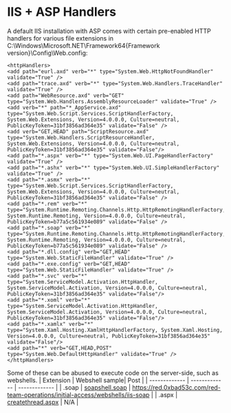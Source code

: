 # IIS + ASP Handlers
A default IIS installation with ASP comes with certain pre-enabled HTTP handlers for various file extensions in C:\Windows\Microsoft.NET\Framework64\{Framework version}\Config\Web.config:
```
<httpHandlers>
<add path="eurl.axd" verb="*" type="System.Web.HttpNotFoundHandler" validate="True" />
<add path="trace.axd" verb="*" type="System.Web.Handlers.TraceHandler" validate="True" />
<add path="WebResource.axd" verb="GET" type="System.Web.Handlers.AssemblyResourceLoader" validate="True" />
<add verb="*" path="*_AppService.axd" type="System.Web.Script.Services.ScriptHandlerFactory, System.Web.Extensions, Version=4.0.0.0, Culture=neutral, PublicKeyToken=31bf3856ad364e35" validate="False" />
<add verb="GET,HEAD" path="ScriptResource.axd" type="System.Web.Handlers.ScriptResourceHandler, System.Web.Extensions, Version=4.0.0.0, Culture=neutral, PublicKeyToken=31bf3856ad364e35" validate="False"/>
<add path="*.aspx" verb="*" type="System.Web.UI.PageHandlerFactory" validate="True" />
<add path="*.ashx" verb="*" type="System.Web.UI.SimpleHandlerFactory" validate="True" />
<add path="*.asmx" verb="*" type="System.Web.Script.Services.ScriptHandlerFactory, System.Web.Extensions, Version=4.0.0.0, Culture=neutral, PublicKeyToken=31bf3856ad364e35" validate="False" />
<add path="*.rem" verb="*" type="System.Runtime.Remoting.Channels.Http.HttpRemotingHandlerFactory, System.Runtime.Remoting, Version=4.0.0.0, Culture=neutral, PublicKeyToken=b77a5c561934e089" validate="False" />
<add path="*.soap" verb="*" type="System.Runtime.Remoting.Channels.Http.HttpRemotingHandlerFactory, System.Runtime.Remoting, Version=4.0.0.0, Culture=neutral, PublicKeyToken=b77a5c561934e089" validate="False" />
<add path="*.dll.config" verb="GET,HEAD" type="System.Web.StaticFileHandler" validate="True" />
<add path="*.exe.config" verb="GET,HEAD" type="System.Web.StaticFileHandler" validate="True" />
<add path="*.svc" verb="*" type="System.ServiceModel.Activation.HttpHandler, System.ServiceModel.Activation, Version=4.0.0.0, Culture=neutral, PublicKeyToken=31bf3856ad364e35" validate="False"/>
<add path="*.xoml" verb="*" type="System.ServiceModel.Activation.HttpHandler, System.ServiceModel.Activation, Version=4.0.0.0, Culture=neutral, PublicKeyToken=31bf3856ad364e35" validate="False"/>
<add path="*.xamlx" verb="*" type="System.Xaml.Hosting.XamlHttpHandlerFactory, System.Xaml.Hosting, Version=4.0.0.0, Culture=neutral, PublicKeyToken=31bf3856ad364e35" validate="False"/>
<add path="*" verb="GET,HEAD,POST" type="System.Web.DefaultHttpHandler" validate="True" />
</httpHandlers>
```

Some of these can be abused to execute code on the server-side, such as webshells. 
| Extension     | Webshell sample| Post |
| ------------- | -------------  | -------------  |
| .soap         | [soapshell.soap](soapshell.soap) | https://red.0xbad53c.com/red-team-operations/initial-access/webshells/iis-soap |
| .aspx         | [createthread.aspx](createthread.aspx) | N/A |
